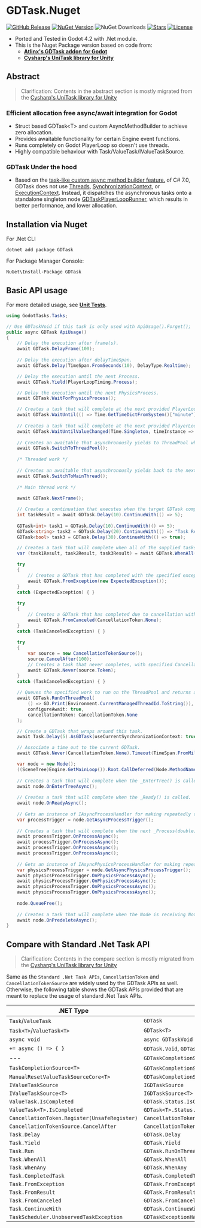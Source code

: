 # GDTask.Nuget
[![GitHub Release](https://img.shields.io/github/v/release/Delsin-Yu/GDTask.Nuget)](https://github.com/Delsin-Yu/GDTask.Nuget/releases/Latest)
[![NuGet Version](https://img.shields.io/nuget/v/GDTask)](https://www.nuget.org/packages/GDTask)
![NuGet Downloads](https://img.shields.io/nuget/dt/GDtask)
[![Stars](https://img.shields.io/github/stars/Delsin-Yu/GDTask.Nuget?color=brightgreen)](https://github.com/Delsin-Yu/GDTask.Nuget/stargazers)
[![License](https://img.shields.io/badge/license-MIT-blue.svg)](https://github.com/Delsin-Yu/GDTask.Nuget/blob/master/LICENSE)

- Ported and Tested in Godot 4.2 with .Net module.
- This is the Nuget Package version based on code from:
  - **[Atlinx's GDTask addon for Godot](https://github.com/Fractural/GDTask)**
  - **[Cysharp's UniTask library for Unity](https://github.com/Cysharp/UniTask)**

## Abstract

> Clarification: Contents in the abstract section is mostly migrated from the [Cysharp's UniTask library for Unity](https://github.com/Cysharp/UniTask)

### Efficient allocation free async/await integration for Godot

- Struct based GDTask\<T\> and custom AsyncMethodBuilder to achieve zero allocation.
- Provides awaitable functionality for certain Engine event functions.
- Runs completely on Godot PlayerLoop so doesn't use threads.
- Highly compatible behaviour with Task/ValueTask/IValueTaskSource.

### GDTask Under the hood

- Based on the [task-like custom async method builder feature.](https://github.com/dotnet/roslyn/blob/main/docs/features/task-types.md) of C# 7.0, GDTask does not use [Threads](https://learn.microsoft.com/en-us/dotnet/standard/threading/using-threads-and-threading), [SynchronizationContext](https://learn.microsoft.com/en-us/dotnet/api/system.threading.synchronizationcontext), or [ExecutionContext](https://learn.microsoft.com/en-us/dotnet/api/system.threading.executioncontext). Instead, it dispatches the asynchronous tasks onto a standalone singleton node [GDTaskPlayerLoopRunner](https://github.com/Delsin-Yu/GDTask.Nuget/blob/main/GDTask/src/Autoload/GDTaskPlayerLoopRunner.cs), which results in better performance, and lower allocation.

## Installation via Nuget

For .Net CLI
```
dotnet add package GDTask
```

For Package Manager Console:
```
NuGet\Install-Package GDTask
```

## Basic API usage

For more detailed usage, see **[Unit Tests](https://github.com/Delsin-Yu/GDTask.Nuget/tree/main/GDTask.Tests/test)**.

```csharp
using GodotTasks.Tasks;

// Use GDTaskVoid if this task is only used with ApiUsage().Forget();
public async GDTask ApiUsage()
{
    // Delay the execution after frame(s).
    await GDTask.DelayFrame(100); 
    
    // Delay the execution after delayTimeSpan.
    await GDTask.Delay(TimeSpan.FromSeconds(10), DelayType.Realtime);

    // Delay the execution until the next Process.
    await GDTask.Yield(PlayerLoopTiming.Process);

    // Delay the execution until the next PhysicsProcess.
    await GDTask.WaitForPhysicsProcess();

    // Creates a task that will complete at the next provided PlayerLoopTiming when the supplied predicate evaluates to true
    await GDTask.WaitUntil(() => Time.GetTimeDictFromSystem()["minute"].AsInt32() % 2 == 0);
    
    // Creates a task that will complete at the next provided PlayerLoopTiming when the provided monitorFunction returns a different value.
    await GDTask.WaitUntilValueChanged(Time.Singleton, timeInstance => timeInstance.GetTimeDictFromSystem()["minute"]);
    
    // Creates an awaitable that asynchronously yields to ThreadPool when awaited.
    await GDTask.SwitchToThreadPool();
    
    /* Threaded work */
    
    // Creates an awaitable that asynchronously yields back to the next Process from the main thread when awaited.
    await GDTask.SwitchToMainThread();
    
    /* Main thread work */
    
    await GDTask.NextFrame();

    // Creates a continuation that executes when the target GDTask completes.
    int taskResult = await GDTask.Delay(10).ContinueWith(() => 5);
    
    GDTask<int> task1 = GDTask.Delay(10).ContinueWith(() => 5);
    GDTask<string> task2 = GDTask.Delay(20).ContinueWith(() => "Task Result");
    GDTask<bool> task3 = GDTask.Delay(30).ContinueWith(() => true);

    // Creates a task that will complete when all of the supplied tasks have completed.
    var (task1Result, task2Result, task3Result) = await GDTask.WhenAll(task1, task2, task3);

    try
    {
        // Creates a GDTask that has completed with the specified exception.
        await GDTask.FromException(new ExpectedException());
    }
    catch (ExpectedException) { }
    
    try
    {
        // Creates a GDTask that has completed due to cancellation with the specified cancellation token.
        await GDTask.FromCanceled(CancellationToken.None);
    }
    catch (TaskCanceledException) { }
    
    try
    {
        var source = new CancellationTokenSource();
        source.CancelAfter(100);
        // Creates a task that never completes, with specified CancellationToken.
        await GDTask.Never(source.Token);
    }
    catch (TaskCanceledException) { }
    
    // Queues the specified work to run on the ThreadPool and returns a GDTask handle for that work.
    await GDTask.RunOnThreadPool(
        () => GD.Print(Environment.CurrentManagedThreadId.ToString()),
        configureAwait: true,
        cancellationToken: CancellationToken.None
    );

    // Create a GDTask that wraps around this task.
    await Task.Delay(5).AsGDTask(useCurrentSynchronizationContext: true);

    // Associate a time out to the current GDTask.
    await GDTask.Never(CancellationToken.None).Timeout(TimeSpan.FromMilliseconds(5));

    var node = new Node();
    ((SceneTree)Engine.GetMainLoop()).Root.CallDeferred(Node.MethodName.AddChild, node);
    
    // Creates a task that will complete when the _EnterTree() is called.
    await node.OnEnterTreeAsync();
    
    // Creates a task that will complete when the _Ready() is called.
    await node.OnReadyAsync();
    
    // Gets an instance of IAsyncProcessHandler for making repeatedly calls on OnProcessAsync().
    var processTrigger = node.GetAsyncProcessTrigger();
    
    // Creates a task that will complete when the next _Process(double) is called.
    await processTrigger.OnProcessAsync();
    await processTrigger.OnProcessAsync();
    await processTrigger.OnProcessAsync();
    await processTrigger.OnProcessAsync();
    
    // Gets an instance of IAsyncPhysicsProcessHandler for making repeatedly calls on OnPhysicsProcessAsync().
    var physicsProcessTrigger = node.GetAsyncPhysicsProcessTrigger();
    await physicsProcessTrigger.OnPhysicsProcessAsync();
    await physicsProcessTrigger.OnPhysicsProcessAsync();
    await physicsProcessTrigger.OnPhysicsProcessAsync();
    await physicsProcessTrigger.OnPhysicsProcessAsync();    
    
    node.QueueFree();
    
    // Creates a task that will complete when the Node is receiving NotificationPredelete.
    await node.OnPredeleteAsync();
}
```

## Compare with Standard .Net Task API

> Clarification: Contents in the compare section is mostly migrated from the [Cysharp's UniTask library for Unity](https://github.com/Cysharp/UniTask)

Same as the `Standard .Net Task APIs`, `CancellationToken` and `CancellationTokenSource` are widely used by the GDTask APIs as well.<br>
Otherwise, the following table shows the GDTask APIs provided that are meant to replace the usage of standard .Net Task APIs.

| .NET Type                                    | GDTask Type                                                      |
|----------------------------------------------|------------------------------------------------------------------|
| `Task`/`ValueTask`                           | `GDTask`                                                         |
| `Task<T>`/`ValueTask<T>`                     | `GDTask<T>`                                                      |
| `async void`                                 | `async GDTaskVoid`                                               |
| `+= async () => { }`                         | `GDTask.Void`, `GDTask.Action`                                   |
| ---                                          | `GDTaskCompletionSource`                                         |
| `TaskCompletionSource<T>`                    | `GDTaskCompletionSource<T>`/`AutoResetGDTaskCompletionSource<T>` |
| `ManualResetValueTaskSourceCore<T>`          | `GDTaskCompletionSourceCore<T>`                                  |
| `IValueTaskSource`                           | `IGDTaskSource`                                                  |
| `IValueTaskSource<T>`                        | `IGDTaskSource<T>`                                               |
| `ValueTask.IsCompleted`                      | `GDTask.Status.IsCompleted()`                                    |
| `ValueTask<T>.IsCompleted`                   | `GDTask<T>.Status.IsCompleted()`                                 |
| `CancellationToken.Register(UnsafeRegister)` | `CancellationToken.RegisterWithoutCaptureExecutionContext`       |
| `CancellationTokenSource.CancelAfter`        | `CancellationTokenSource.CancelAfterSlim`                        |
| `Task.Delay`                                 | `GDTask.Delay`                                                   |
| `Task.Yield`                                 | `GDTask.Yield`                                                   |
| `Task.Run`                                   | `GDTask.RunOnThreadPool`                                         |
| `Task.WhenAll`                               | `GDTask.WhenAll`                                                 |
| `Task.WhenAny`                               | `GDTask.WhenAny`                                                 |
| `Task.CompletedTask`                         | `GDTask.CompletedTask`                                           |
| `Task.FromException`                         | `GDTask.FromException`                                           |
| `Task.FromResult`                            | `GDTask.FromResult`                                              |
| `Task.FromCanceled`                          | `GDTask.FromCanceled`                                            |
| `Task.ContinueWith`                          | `GDTask.ContinueWith`                                            |
| `TaskScheduler.UnobservedTaskException`      | `GDTaskExceptionHandler.UnobservedTaskException`                 |
